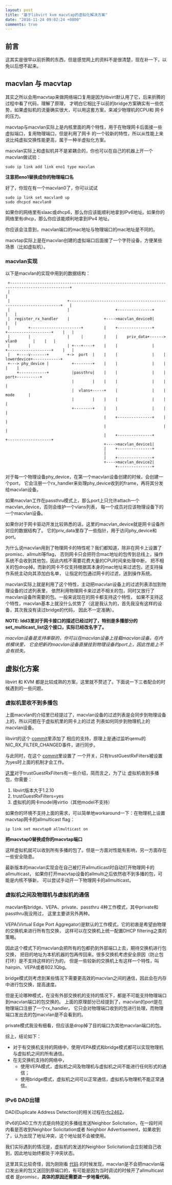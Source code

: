 ```yaml
---
layout: post
title: "基于libvirt kvm macvtap的虚拟化解决方案"
date: "2016-11-24 09:02:24 +0800"
comments: true
---
```


## 前言

这其实是很早以前折腾的东西，但是感觉网上的资料不是很清楚，现在补一下，以免以后想不起来。

## macvlan 与 macvtap

其实之所以会用macvtap来做网络端口复用是因为libvirt默认用了它，后来折腾的过程中看了代码，理解了原理，
才明白它相比于以前的bridge方案确实有一些优势，如果虚拟机的流量确实很大，可以用这套方案，来减少物理机的CPU和
网卡的压力。

macvtap与macvlan实际上是内核里面的两个特性，用于在物理网卡后面接一些虚拟端口，复用物理端口，但是利用了网卡
的一个较新的特性，所以从性能上来说比纯虚拟交换性能更高，属于一种半虚拟化方案。

macvlan实际上和虚拟机并不是紧耦合的，你也可以在自己的机器上开一个macvlan做试验：

```
sudo ip link add link eno1 type macvlan
```

__注意把eno1替换成你的物理端口名__

好了，你现在有一个macvlan0了，你可以试试

```
sudo ip link set macvlan0 up
sudo dhcpcd macvlan0
```

如果你的网络里有slaac或dhcp6，那么你应该能顺利地拿到IPv6地址。如果你的网络里有dhcp，那么你应该能顺利地拿到IPv4
地址。

你应该会注意到，macvlan端口的mac地址与物理端口的mac地址是不同的。

macvtap实际上是在macvlan创建的虚拟端口后面接了一个字符设备，方便某些场景（比如虚拟机）。

### macvlan实现

以下是macvlan的实现中用到的数据结构：

```
 +------------------------------------------------------------------------------------------------+
 |                                                                                                |
 |                         +------------------------------------------------------------------+   |
 |                         |                    +---------------+                             |   |
 |  register_rx_handler    |               +---->macvlan_device0|                             |   |
 |        +----------------------+         |    +---------------+    +-------------------+    |   |
 |        |                |     |         |    |    priv_data+------>       vlan0       |    |   |
 |        |                | +---+----+    |    |               |    +-------------------+    |   |
 |   +----v-------+        +->  port  |    |    |               |    |    lowerdevice+------------+
 +---> phy_device |          +--------+    |    |               |    |                   |    |
     +------------+          |passthru|    |    |               |    |         port+----------+
                             |        |    |    |               |    |                   |
                             |  vlans+-----+    |               |    |         mode      |
                             |        |    |    |               |    |                   |
                             +--------+    |    |               |    |                   |
                                           |    +---------------+    |                   |
                                           |                         |                   |
                                           |    +---------------+    +-------------------+
                                           +---->macvlan_device1|
                                           |    +---------------+
                                           |
                                           |    +---------------+
                                           +---->macvlan_device2|
                                                +---------------+
```

对于每一个物理设备phy\_device，在第一个macvlan设备创建的时候，会创建一个port，
它会注册一个rx\_handler来处理phy\_device收到的frame，再将其分发给macvlan设备。

如果macvlan工作在passthru模式上，那么port上只允许attach一个macvlan\_device，否则会维护一个vlans列表，
每一个成员对应该物理设备下的一个macvlan设备。

如果你对于网卡驱动开发比较熟悉的话，这里的macvlan\_device就是网卡设备所对应的数据结构了。
它的priv\_data里存了一些指针，用于访问phy\_device和port。

为什么说macvlan用到了物理网卡的特性呢？我们都知道，除非在网卡上设置了promisc、allmulti等flag，
否则网卡只会把符合mac地址的包传到总线上，操作系统不会收到其他包，因此内核不需要花费大量的CPU时间来处理中断，
把不相关的包drop掉。而新的网卡不仅支持根据其本身的mac地址来过滤包，还支持操作系统主动向其添加白名单，
让指定的包通过网卡的过滤，送到操作系统。

macvlan实际上就是利用了这个特性，主动把macvlan设备上的过滤列表添加到物理设备的过滤列表里，
依然利用物理网卡来过滤不相关的包，同时又放行了macvlan设备所需要的包。一般来说现在的网卡都支持这个特性，
如果不支持这个特性，macvlan基本上就没什么优势了（这是我认为的，首先我没有这样的设备，其次我没有读过bridge的代码，
因此不一定准确）。

__NOTE: ldd3里对于网卡接口的描述已经过时了，特别是多播部分的set\_multicast\_list这个接口，实际已经改名字了。__

_macvlan设备是支持串联的，你可以在macvlan设备上挂载macvlan设备。在内核模块里，
它会把新的macvlan设备直接挂到物理设备的port上，因此性能上不会有损失。_

## 虚拟化方案

libvirt 和 KVM 都是比较成熟的方案，这里就不赘述了。下面说一下三者配合的时候遇到的一些问题。

### 虚拟机里收不到多播包

上面macvlan的介绍里已经提过了，macvlan设备的过滤列表是会同步到物理设备上的，所以问题在于虚拟机里的网卡上的过滤
列表如何同步到物理机上的macvlan设备。

libvirt的这个
[commit](https://libvirt.org/git/?p=libvirt.git;a=commit;h=d70cc1fa7219b347a301e132bb927f41958b372d)里添加了
相应的支持，原理上是通过监听qemu的NIC\_RX\_FILTER\_CHANGED事件，进行同步。

与此同时，在这个
[commit](https://libvirt.org/git/?p=libvirt.git;a=commit;h=07450cd42951d5007ab28d8e522f65d948181674)里设置了
一个开关，只有trustGuestRxFilters被设置为yes时上面的机制才会工作。

[这里](https://libvirt.org/formatdomain.html#elementsNICS)对于trustGuestRxFilters有一些介绍，简而言之，为了让
虚拟机收到多播包，你需要：

1. libvirt版本大于1.2.10
2. trustGuestRxFilters=yes
3. 虚拟机的网卡model用virtio（其他model不支持）

如果你的环境不支持上面的需求，可以简单地workaround一下：在物理机上设置macvtap网卡的allmulticast flag：

```
ip link set macvtap0 allmulticast on
```

__把macvtap0替换成你的macvtap端口__

这样虚拟机就可以收到所有多播的包了。但是一方面对性能有影响，另一方面存在一些安全隐患。

最新版本的macvlan实现会在自己被打开allmutlicast时自动打开物理网卡的allmulticast，
如果你打开macvtap设备的allmulti之后依然收不到多播的包，可能是内核不够新，
可以尝试手动开一下物理网卡的allmulticast。

### 虚拟机之间及物理机与虚拟机的通信

macvlan有bridge、VEPA、private、passthru 4种工作模式，其中private和passthru我没用过，
这里主要讲另外两种。

VEPA(Virtual Edge Port Aggregator)是默认的工作模式，它的初衷是希望由物理的交换机来进行所有包交换，
这样可以在交换机上统一配置DHCP filtering之类的策略。

因此这个模式下的macvlan会把所有的包都扔到外部端口上去，期待交换机进行包交换，
把目的地址为本机机器的包再传回来。很多交换机考虑安全原因（防止包打环）是不支持这样的行为的，
但是一些较新的交换机上有这样一个特性，叫hairpin、VEPA或者802.1Qbg。

bridge模式则考虑到某些情况下需要更高效的macvlan之间的通信，因此会在内存中进行包交换，提高速度。

但是无论哪种模式，在没有外部交换机的支持的情况下，都是不可能支持物理端口到macvlan端口的包交换的。
上面的原理部分已经提到了，macvlan的port是在物理端口注册了一个rx\_handler，
它只会对物理端口收到的包进行处理，而物理端口发出去的包macvlan是不会看到的。

private模式我没有细看，但应该是drop掉了目的端口为其他macvlan端口的包。

综上，结论如下：

* 对于有交换机支持的网络中，使用VEPA模式和bridge模式都可以实现物理机与虚拟机之间的所有通信。
* 在无交换机支持的网络中，
    - 使用VEPA模式，虚拟机之间及物理机与虚拟机之间不能进行任何形式的通信；
    - 使用bridge模式，虚拟机之间可以正常通信，虚拟机与物理机不能正常通信。

### IPv6 DAD出错

DAD(Duplicate Address Detection)的相关过程在[rfc2462](https://tools.ietf.org/html/rfc2462#section-5.4)。

IPv6的DAD工作方式是向特定的多播组发送Neighbor Solicitation，在一段时间内看是否收到Neighbor Solicitation或者
Neighbor Advertisement，如果收到了，认为出现了地址冲突，这个地址就不会被使用。

我们实际遇到的情况是，虚拟机的发送的Neighbor Solicitation会立刻被自己收到，因此地址始终都处于冲突状态。

这里其实比较奇怪，因为刚刚看
[代码](https://github.com/torvalds/linux/blob/e76d21c40bd6c67fd4e2c1540d77e113df962b4d/drivers/net/macvlan.c#L295)
的时候发现，macvlan是不会把macvlan端口发出来的包又送回到原端口的，有可能是因为当时调试的时候开了allmulticast或者
是promisc，__具体的原因还需要进一步地看代码__。
